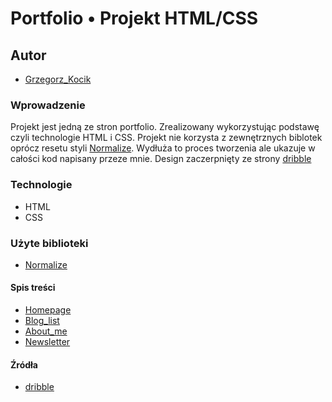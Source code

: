 # Portfolio &#8226; Projekt HTML/CSS

## Autor
- [Grzegorz_Kocik]

### Wprowadzenie
Projekt jest jedną ze stron portfolio. Zrealizowany wykorzystując podstawę czyli technologie HTML i CSS. Projekt nie korzysta z zewnętrznych biblotek oprócz resetu styli [Normalize]. Wydłuża to proces tworzenia ale ukazuje w całości kod napisany przeze mnie. Design zaczerpnięty ze strony [dribble]

### Technologie
- HTML
- CSS

### Użyte biblioteki
- [Normalize]

#### Spis treści
- [Homepage]
- [Blog_list]
- [About_me]
- [Newsletter]

#### Źródła
- [dribble]

[Grzegorz_Kocik]: <https://github.com/typodgrafiki>
[dribble]: <https://dribbble.com/shots/18358364-Blog-Page-Light>
[Normalize]: <https://github.com/necolas/normalize.css/>
[Homepage]: <http://html.typodgrafiki.pl/>
[Blog_list]: <http://html.typodgrafiki.pl/blog.html>
[About_me]: <http://html.typodgrafiki.pl/about-me.html>
[Newsletter]: <http://html.typodgrafiki.pl/newsletter.html?newsletter-input=test%40example.com>
